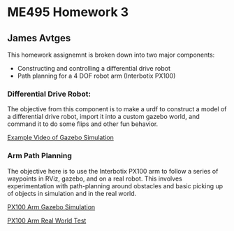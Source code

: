 # ME495 Homework 3
## James Avtges

This homework assignemnt is broken down into two major components:

- Constructing and controlling a differential drive robot
- Path planning for a 4 DOF robot arm (Interbotix PX100)

### Differential Drive Robot:

The objective from this component is to make a urdf to construct a model of a differential drive robot, import it into a custom gazebo world, and command it to do some flips and other fun behavior.

[Example Video of Gazebo Simulation](https://www.youtube.com/watch?v=1RVTJSY-gHs&ab_channel=James)

### Arm Path Planning

The objective here is to use the Interbotix PX100 arm to follow a series of waypoints in RViz, gazebo, and on a real robot. This involves experimentation with path-planning around obstacles and basic picking up of objects in simulation and in the real world.

[PX100 Arm Gazebo Simulation](https://youtu.be/Weg_5HM9_M4)

[PX100 Arm Real World Test](https://youtu.be/2_Pk6dL4WFc)
